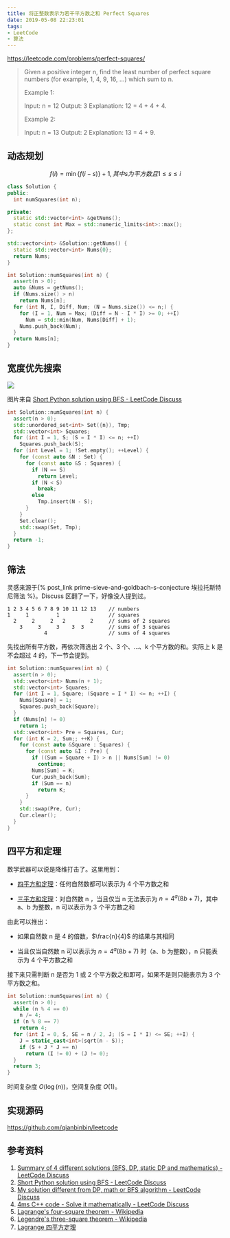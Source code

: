 ```yaml
---
title: 将正整数表示为若干平方数之和 Perfect Squares
date: 2019-05-08 22:23:01
tags:
- LeetCode
- 算法
---
```


<https://leetcode.com/problems/perfect-squares/>

> Given a positive integer n, find the least number of perfect square numbers (for example, 1, 4, 9, 16, ...) which sum to n.
> 
> Example 1:
> 
> Input: n = 12
> Output: 3 
> Explanation: 12 = 4 + 4 + 4.
> 
> Example 2:
> 
> Input: n = 13
> Output: 2
> Explanation: 13 = 4 + 9.

## 动态规划

$$ f(i) = \min\{f(i - s)\} + 1, 其中 s 为平方数且 1 \le s \le i$$

```cpp
class Solution {
public:
  int numSquares(int n);

private:
  static std::vector<int> &getNums();
  static const int Max = std::numeric_limits<int>::max();
};

std::vector<int> &Solution::getNums() {
  static std::vector<int> Nums{0};
  return Nums;
}

int Solution::numSquares(int n) {
  assert(n > 0);
  auto &Nums = getNums();
  if (Nums.size() > n)
    return Nums[n];
  for (int N, I, Diff, Num; (N = Nums.size()) <= n;) {
    for (I = 1, Num = Max; (Diff = N - I * I) >= 0; ++I)
      Num = std::min(Num, Nums[Diff] + 1);
    Nums.push_back(Num);
  }
  return Nums[n];
}
```

## 宽度优先搜索

![](https://leetcode.com/uploads/files/1467720855285-xcoqwin.png)

图片来自 [Short Python solution using BFS - LeetCode Discuss](https://leetcode.com/problems/perfect-squares/discuss/71475/Short-Python-solution-using-BFS)

```cpp
int Solution::numSquares(int n) {
  assert(n > 0);
  std::unordered_set<int> Set({n}), Tmp;
  std::vector<int> Squares;
  for (int I = 1, S; (S = I * I) <= n; ++I)
    Squares.push_back(S);
  for (int Level = 1; !Set.empty(); ++Level) {
    for (const auto &N : Set) {
      for (const auto &S : Squares) {
        if (N == S)
          return Level;
        if (N < S)
          break;
        else
          Tmp.insert(N - S);
      }
    }
    Set.clear();
    std::swap(Set, Tmp);
  }
  return -1;
}
```

## 筛法

灵感来源于{% post_link prime-sieve-and-goldbach-s-conjecture 埃拉托斯特尼筛法 %}。Discuss 区翻了一下，好像没人提到过。

```
1 2 3 4 5 6 7 8 9 10 11 12 13    // numbers
1     1         1                // squares
  2     2     2   2        2     // sums of 2 squares
    3     3     3    3  3        // sums of 3 squares
            4                    // sums of 4 squares
```

先找出所有平方数，再依次筛选出 2 个、3 个、...、k 个平方数的和。实际上 k 是不会超过 4 的，下一节会提到。

```cpp
int Solution::numSquares(int n) {
  assert(n > 0);
  std::vector<int> Nums(n + 1);
  std::vector<int> Squares;
  for (int I = 1, Square; (Square = I * I) <= n; ++I) {
    Nums[Square] = 1;
    Squares.push_back(Square);
  }
  if (Nums[n] != 0)
    return 1;
  std::vector<int> Pre = Squares, Cur;
  for (int K = 2, Sum;; ++K) {
    for (const auto &Square : Squares) {
      for (const auto &I : Pre) {
        if ((Sum = Square + I) > n || Nums[Sum] != 0)
          continue;
        Nums[Sum] = K;
        Cur.push_back(Sum);
        if (Sum == n)
          return K;
      }
    }
    std::swap(Pre, Cur);
    Cur.clear();
  }
}
```

## 四平方和定理

数学武器可以说是降维打击了。这里用到：

- [四平方和定理](https://en.wikipedia.org/wiki/Lagrange%27s_four-square_theorem)：任何自然数都可以表示为 4 个平方数之和

- [三平方和定理](https://en.wikipedia.org/wiki/Legendre%27s_three-square_theorem)：对自然数 n ，当且仅当 n 无法表示为 $n = 4^a(8b + 7)$，其中 a、b 为整数，n 可以表示为 3 个平方数之和

由此可以推出：

- 如果自然数 n 是 4 的倍数，$\frac{n}{4}$ 的结果与其相同

- 当且仅当自然数 n 可以表示为 $n = 4^a(8b + 7)$ 时（a、b 为整数），n 只能表示为 4 个平方数之和

接下来只需判断 n 是否为 1 或 2 个平方数之和即可，如果不是则只能表示为 3 个平方数之和。

```cpp
int Solution::numSquares(int n) {
  assert(n > 0);
  while (n % 4 == 0)
    n /= 4;
  if (n % 8 == 7)
    return 4;
  for (int I = 0, S, SE = n / 2, J; (S = I * I) <= SE; ++I) {
    J = static_cast<int>(sqrt(n - S));
    if (S + J * J == n)
      return (I != 0) + (J != 0);
  }
  return 3;
}
```

时间复杂度 $O(\log(n))$，空间复杂度 $O(1)$。

## 实现源码

<https://github.com/qianbinbin/leetcode>

## 参考资料

1. [Summary of 4 different solutions (BFS, DP, static DP and mathematics) - LeetCode Discuss](https://leetcode.com/problems/perfect-squares/discuss/71488)
2. [Short Python solution using BFS - LeetCode Discuss](https://leetcode.com/problems/perfect-squares/discuss/71475/Short-Python-solution-using-BFS)
3. [My solution different from DP, math or BFS algorithm - LeetCode Discuss](https://leetcode.com/problems/perfect-squares/discuss/288720)
4. [4ms C++ code - Solve it mathematically - LeetCode Discuss](https://leetcode.com/problems/perfect-squares/discuss/71618/4ms-C%2B%2B-code-Solve-it-mathematically)
5. [Lagrange's four-square theorem - Wikipedia](https://en.wikipedia.org/wiki/Lagrange%27s_four-square_theorem)
6. [Legendre's three-square theorem - Wikipedia](https://en.wikipedia.org/wiki/Legendre%27s_three-square_theorem)
7. [Lagrange 四平方定理](https://www.changhai.org/articles/science/mathematics/four_square_theorem.php)

